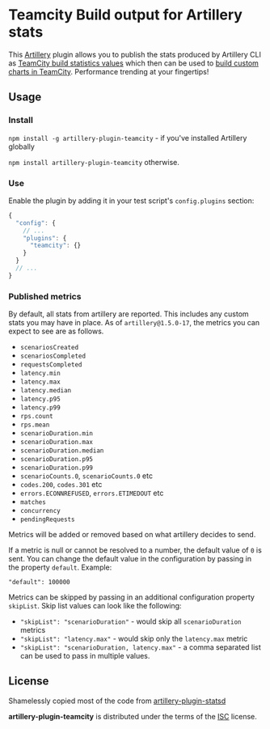 # Teamcity Build output for Artillery stats

This [Artillery](https://artillery.io/) plugin allows you to publish the
stats produced by Artillery CLI as [TeamCity build statistics values](https://confluence.jetbrains.com/display/TCD9/Build+Script+Interaction+with+TeamCity#BuildScriptInteractionwithTeamCity-ReportingBuildStatistics
) which then can be used to [build custom charts in TeamCity](https://confluence.jetbrains.com/display/TCD9/Customizing+Statistics+Charts#CustomizingStatisticsCharts-customCharts). Performance trending at your fingertips!

## Usage

### Install

`npm install -g artillery-plugin-teamcity` - if you've installed Artillery globally

`npm install artillery-plugin-teamcity` otherwise.

### Use

Enable the plugin by adding it in your test script's `config.plugins` section:

```javascript
{
  "config": {
    // ...
    "plugins": {
      "teamcity": {}
    }
  }
  // ...
}
```

### Published metrics

By default, all stats from artillery are reported. This includes any custom stats you may have in place. As of `artillery@1.5.0-17`, the metrics you can expect to see are as follows.

- `scenariosCreated`
- `scenariosCompleted`
- `requestsCompleted`
- `latency.min`
- `latency.max`
- `latency.median`
- `latency.p95`
- `latency.p99`
- `rps.count`
- `rps.mean`
- `scenarioDuration.min`
- `scenarioDuration.max`
- `scenarioDuration.median`
- `scenarioDuration.p95`
- `scenarioDuration.p99`
- `scenarioCounts.0`, `scenarioCounts.0` etc
- `codes.200`, `codes.301` etc
- `errors.ECONNREFUSED`, `errors.ETIMEDOUT` etc
- `matches`
- `concurrency`
- `pendingRequests`

Metrics will be added or removed based on what artillery decides to send.

If a metric is null or cannot be resolved to a number, the default value of `0` is sent. You can change the default value in the configuration by passing in the property `default`. Example:

`"default": 100000`

Metrics can be skipped by passing in an additional configuration property `skipList`. Skip list values can look like the following:

- `"skipList": "scenarioDuration"` - would skip all `scenarioDuration` metrics
- `"skipList": "latency.max"` - would skip only the `latency.max` metric
- `"skipList": "scenarioDuration, latency.max"` - a comma separated list can be used to pass in multiple values.

## License

Shamelessly copied most of the code from [artillery-plugin-statsd](https://github.com/shoreditch-ops/artillery-plugin-statsd)

**artillery-plugin-teamcity** is distributed under the terms of the
[ISC](http://en.wikipedia.org/wiki/ISC_license) license.
